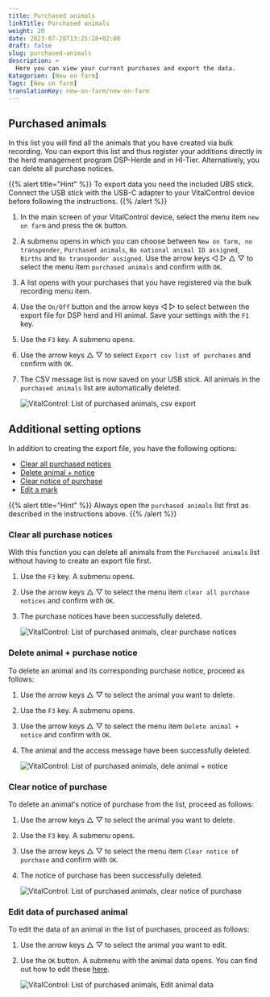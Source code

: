 ```yaml
---
title: Purchased animals
linkTitle: Purchased animals
weight: 20
date: 2023-07-28T13:25:28+02:00
draft: false
slug: purchased-animals
description: >
  Here you can view your current purchases and export the data.
Kategorien: [New on farm]
Tags: [New on farm]
translationKey: new-on-farm/new-on-farm
---
```

## Purchased animals

In this list you will find all the animals that you have created via bulk recording. You can export this list and thus register your additions directly in the herd management program DSP-Herde and in HI-Tier. Alternatively, you can delete all purchase notices.

{{% alert title="Hint" %}}
To export data you need the included UBS stick. Connect the USB stick with the USB-C adapter to your VitalControl device before following the instructions.
{{% /alert %}}

1. In the main screen of your VitalControl device, select the menu item `new on farm` and press the `OK` button.

2. A submenu opens in which you can choose between `New on farm, no transponder`, `Purchased animals`, `No national animal ID assigned`, `Births` and `No transponder assigned`. Use the arrow keys ◁ ▷ △ ▽ to select the menu item `purchased animals` and confirm with `OK`.

3. A list opens with your purchases that you have registered via the bulk recording menu item.

4. Use the `On/Off` button and the arrow keys ◁ ▷ to select between the export file for DSP herd and HI animal. Save your settings with the `F1` key.

5. Use the `F3` key. A submenu opens.

6. Use the arrow keys △ ▽ to select `Export csv list of purchases` and confirm with `OK`.

7. The CSV message list is now saved on your USB stick. All animals in the `purchased animals` list are automatically deleted.

    ![VitalControl: List of purchased animals, csv export](../images/purchasedanimals.png "Purchased animals, csv export ")

## Additional setting options

In addition to creating the export file, you have the following options:

- [Clear all purchased notices](#clear-all-purchase-notices)
- [Delete animal + notice](#delete-animal--purchase-notice)
- [Clear notice of purchase](#clear-notice-of-purchase)
- [Edit a mark](#edit-data-of-purchased-animal)

{{% alert title="Hint" %}}
Always open the `purchased animals` list first as described in the instructions above.
{{% /alert %}}

### Clear all purchase notices

With this function you can delete all animals from the `Purchased animals` list without having to create an export file first.

1. Use the `F3` key. A submenu opens.

2. Use the arrow keys △ ▽ to select the menu item `clear all purchase notices` and confirm with `OK`.

3. The purchase notices have been successfully deleted.

    ![VitalControl: List of purchased animals, clear purchase notices](../images/clear.png "Clear all purchase notices ")

### Delete animal + purchase notice

To delete an animal and its corresponding purchase notice, proceed as follows:

1. Use the arrow keys △ ▽ to select the animal you want to delete.

2. Use the `F3` key. A submenu opens.

3. Use the arrow keys △ ▽ to select the menu item `Delete animal +  notice` and confirm with `OK`.

4. The animal and the access message have been successfully deleted.

    ![VitalControl: List of purchased animals, dele animal + notice](../images/delete.png "Delete animal + notice")

### Clear notice of purchase

To delete an animal's notice of purchase from the list, proceed as follows:

1. Use the arrow keys △ ▽ to select the animal you want to delete.

2. Use the `F3` key. A submenu opens.

3. Use the arrow keys △ ▽ to select the menu item `Clear notice of purchase` and confirm with `OK`.

4. The notice of purchase has been successfully deleted.

    ![VitalControl: List of purchased animals, clear notice of purchase](../images/clearnotice.png "Clear notice of purchase")

### Edit data of purchased animal

To edit the data of an animal in the list of purchases, proceed as follows:

1. Use the arrow keys △ ▽ to select the animal you want to edit.

2. Use the `OK` button. A submenu with the animal data opens. You can find out how to edit these [here](/en/docs/actions/edit/#edit-animal-data).

    ![VitalControl: List of purchased animals, Edit animal data](../images/edit.png "Edit data of purchased animal")
